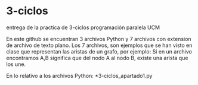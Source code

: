 # 3-ciclos
entrega de la practica de 3-ciclos programación paralela UCM

En este github se encuentran 3 archivos Python y 7 archivos con extension de archivo de texto plano.
Los 7 archivos, son ejemplos que se han visto en clase que representan las aristas de un grafo, por ejemplo:
  Si en un archivo encontramos A,B significa que del nodo A al nodo B, existe una arista que los une.
  
En lo relativo a los archivos Python:
  *3-ciclos_apartado1.py
